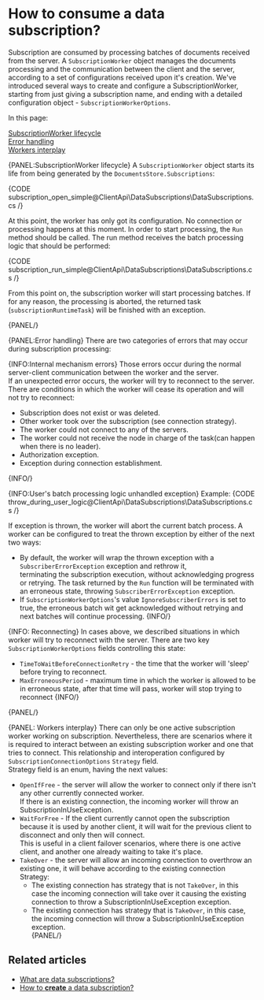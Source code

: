 ﻿# How to consume a data subscription?

Subscription are consumed by processing batches of documents received from the server. 
A `SubscriptionWorker` object manages the documents processing and the communication between the client and the server, 
according to a set of configurations received upon it's creation. 
We've introduced several ways to create and configure a SubscriptionWorker, starting from just giving a subscription name, and ending with a detailed configuration object - `SubscriptionWorkerOptions`.

In this page:

[SubscriptionWorker lifecycle](#subscriptionworker-lifecycle)  
[Error handling](#error-handling)  
[Workers interplay](#workers-interplay)

{PANEL:SubscriptionWorker lifecycle}
A `SubscriptionWorker` object starts its life from being generated by the `DocumentsStore.Subscriptions`:

{CODE subscription_open_simple@ClientApi\DataSubscriptions\DataSubscriptions.cs /}

At this point, the worker has only got its configuration. No connection or processing happens at this moment. 
In order to start processing, the `Run` method should be called. The run method receives the batch processing logic that should be performed:

{CODE subscription_run_simple@ClientApi\DataSubscriptions\DataSubscriptions.cs /}

From this point on, the subscription worker will start processing batches. If for any reason, the processing is aborted, 
the returned task (`subscriptionRuntimeTask`) will be finished with an exception.

{PANEL/}


{PANEL:Error handling}
There are two categories of errors that may occur during subscription processing:

{INFO:Internal mechanism errors}
Those errors occur during the normal server-client communication between the worker and the server.  
If an unexpected error occurs, the worker will try to reconnect to the server. There are conditions in which the worker will cease its operation and will not try to reconnect:  

* Subscription does not exist or was deleted.  
* Other worker took over the subscription (see connection strategy).  
* The worker could not connect to any of the servers.  
* The worker could not receive the node in charge of the task(can happen when there is no leader).  
* Authorization exception.  
* Exception during connection establishment.  


{INFO/}

{INFO:User's batch processing logic unhandled exception}
Example:
{CODE throw_during_user_logic@ClientApi\DataSubscriptions\DataSubscriptions.cs /}

If exception is thrown, the worker will abort the current batch process. 
A worker can be configured to treat the thrown exception by either of the next two ways:  

* By default, the worker will wrap the thrown exception with a `SubscriberErrorException` exception and rethrow it,  
  terminating the subscription execution, without acknowledging progress or retrying. The task returned by the `Run` function will
  be terminated with an erroneous state, throwing `SubscriberErrorException` exception.
* If `SubscriptionWorkerOptions`'s value `IgnoreSubscriberErrors` is set to true, the erroneous batch wit get acknowledged without retrying and next batches will continue processing. 
{INFO/}

{INFO: Reconnecting}
In cases above, we described situations in which worker will try to reconnect with the server. There are two key `SubscriptionWorkerOptions` fields controlling this state:

*  `TimeToWaitBeforeConnectionRetry` - the time that the worker will 'sleep' before trying to reconnect.
* `MaxErroneousPeriod` - maximum time in which the worker is allowed to be in erroneous state, after that time will pass, worker will stop trying to reconnect
{INFO/}


{PANEL/}

{PANEL: Workers interplay}
There can only be one active subscription worker working on subscription. 
Nevertheless, there are scenarios where it is required to interact between an existing subscription worker and one that tries to connect. 
This relationship and interoperation configured by `SubscriptionConnectionOptions` `Strategy` field.  
Strategy field is an enum, having the next values:  

* `OpenIfFree` - the server will allow the worker to connect only if there isn't any other currently connected worker.  
  If there is an existing connection, the incoming worker will throw an SubscriptionInUseException.  
* `WaitForFree` - If the client currently cannot open the subscription because it is used by another client, it will wait for the previous client to disconnect and only then will connect.  
  This is useful in a client failover scenarios, where there is one active client, and another one already waiting to take it's place.  
* `TakeOver` - the server will allow an incoming connection to overthrow an existing one, it will behave according to the existing connection Strategy:  
  * The existing connection has strategy that is not `TakeOver`, in this case the incoming connection will take over it causing the existing connection to throw a SubscriptionInUseException exception.  
  * The existing connection has strategy that is `TakeOver`, in this case, the incoming connection will throw a SubscriptionInUseException exception.  
{PANEL/}


## Related articles

- [What are data subscriptions?](../what-are-data-subscriptions)
- [How to **create** a data subscription?](../subscription-creation/how-to-create-data-subscription)
